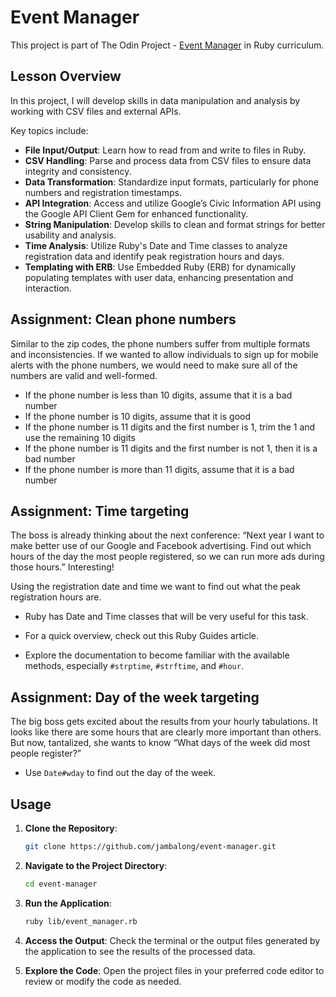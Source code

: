 # Event Manager

This project is part of The Odin Project - [Event Manager](https://www.theodinproject.com/lessons/ruby-event-manager) in Ruby curriculum.

## Lesson Overview

In this project, I will develop skills in data manipulation and analysis by working with CSV files and external APIs. 

Key topics include:

- **File Input/Output**: Learn how to read from and write to files in Ruby.
- **CSV Handling**: Parse and process data from CSV files to ensure data integrity and consistency.
- **Data Transformation**: Standardize input formats, particularly for phone numbers and registration timestamps.
- **API Integration**: Access and utilize Google’s Civic Information API using the Google API Client Gem for enhanced functionality.
- **String Manipulation**: Develop skills to clean and format strings for better usability and analysis.
- **Time Analysis**: Utilize Ruby's Date and Time classes to analyze registration data and identify peak registration hours and days.
- **Templating with ERB**: Use Embedded Ruby (ERB) for dynamically populating templates with user data, enhancing presentation and interaction.

## Assignment: Clean phone numbers

Similar to the zip codes, the phone numbers suffer from multiple formats and inconsistencies. If we wanted to allow individuals to sign up for mobile alerts with the phone numbers, we would need to make sure all of the numbers are valid and well-formed.

* If the phone number is less than 10 digits, assume that it is a bad number
* If the phone number is 10 digits, assume that it is good
* If the phone number is 11 digits and the first number is 1, trim the 1 and use the remaining 10 digits
* If the phone number is 11 digits and the first number is not 1, then it is a bad number
* If the phone number is more than 11 digits, assume that it is a bad number

## Assignment: Time targeting

The boss is already thinking about the next conference: “Next year I want to make better use of our Google and Facebook advertising. Find out which hours of the day the most people registered, so we can run more ads during those hours.” Interesting!

Using the registration date and time we want to find out what the peak registration hours are.

* Ruby has Date and Time classes that will be very useful for this task.

* For a quick overview, check out this Ruby Guides article.

* Explore the documentation to become familiar with the available methods, especially `#strptime`, `#strftime`, and `#hour`.

## Assignment: Day of the week targeting

The big boss gets excited about the results from your hourly tabulations. It looks like there are some hours that are clearly more important than others. But now, tantalized, she wants to know “What days of the week did most people register?”

* Use `Date#wday` to find out the day of the week.

## Usage

1. **Clone the Repository**:
   ```bash
   git clone https://github.com/jambalong/event-manager.git
   ```

2. **Navigate to the Project Directory**:
   ```bash
   cd event-manager
   ```

3. **Run the Application**:
   ```bash
   ruby lib/event_manager.rb
   ```

4. **Access the Output**: Check the terminal or the output files generated by the application to see the results of the processed data.

5. **Explore the Code**: Open the project files in your preferred code editor to review or modify the code as needed.
